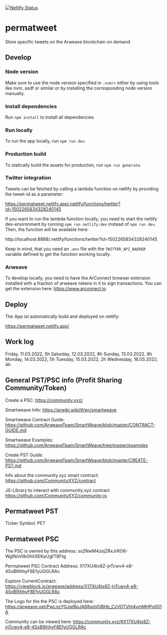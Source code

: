 [![Netlify Status](https://api.netlify.com/api/v1/badges/e2879cf9-93d8-4de0-b049-b2aa851f6045/deploy-status)](https://app.netlify.com/sites/epic-chandrasekhar-6e7cd4/deploys)

# permatweet

Store specific tweets on the Arweave blockchain on demand.

## Develop

### Node version

Make sure to use the node version specified in `.nvmrc` either by using tools like nvm, asdf or similar or by installing the corresponding node version manually.

### Install dependencies

Run `npm install` to install all dependencies.

### Run locally

To run the app locally, run `npm run dev`.

### Production build

To statically build the assets for production, run `npm run generate`.

### Twitter integration

Tweets can be fetched by calling a lambda function on netlify by providing the tweet-id as a parameter:

https://permatweet.netlify.app/.netlify/functions/twitter?id=1502265834328240145

If you want to run the lambda function locally, you need to start the netlify dev-environment by running `npm run netlify:dev` instead of `npm run dev`. Then, the function will be available here:

http://localhost:8888/.netlify/functions/twitter?id=1502265834328240145

Keep in mind, that you need an `.env` file with the `TWITTER_API_BAERER` variable defined to get the function working locally.

### Arweave

To develop locally, you need to have the ArConnect browser extension installed with a fraction of arweave tokens in it to sign transactions. You can get the extension here: https://www.arconnect.io

## Deploy

The App ist automatically build and deployed on netlify:

https://permatweet.netlify.app/

## Work log
Friday, 11.03.2022, 5h
Saturday, 12.03.2022, 8h
Sunday, 13.03.2022, 8h
Monday, 14.03.2022, 5h
Tuesday, 15.03.2022, 2h
Wednesday, 16.03.2022, 4h

## General PST/PSC info (Profit Sharing Community/Token)

Create a PSC: https://community.xyz/

Smartweave Info: https://arwiki.wiki/#/en/smartweave

Smartweave Contract Guide: https://github.com/ArweaveTeam/SmartWeave/blob/master/CONTRACT-GUIDE.md

Smartweave Examples: https://github.com/ArweaveTeam/SmartWeave/tree/master/examples

Create PST Guide: https://github.com/ArweaveTeam/SmartWeave/blob/master/CREATE-PST.md

Info about the community.xyz smart contract:
https://github.com/CommunityXYZ/contract

JS-Library to interact with community.xyz contract
https://github.com/CommunityXYZ/community-js

## Permatweet PST

Ticker Symbol: PET

## Permatweet PSC

The PSC is owned by this address: ss2NwM4zojZRxJrKO6-WgINoVlibGhhSEKpUgfTBFtg

Permatweet PSC Contract Address:
X17XU4tx8Z-jnTcwv4-e8-4SxB9ihhyF8EfyUGGLRAc

Explore CurrentContract: https://viewblock.io/arweave/address/X17XU4tx8Z-jnTcwv4-e8-4SxB9ihhyF8EfyUGGLRAc

The Logo for the the PSC is deployed here:
https://arweave.net/PwLnzYGJqtBpJA68xqVGBHb_CzVGTVht4vmMHPo001A

Community can be viewed here:
https://community.xyz/#X17XU4tx8Z-jnTcwv4-e8-4SxB9ihhyF8EfyUGGLRAc


